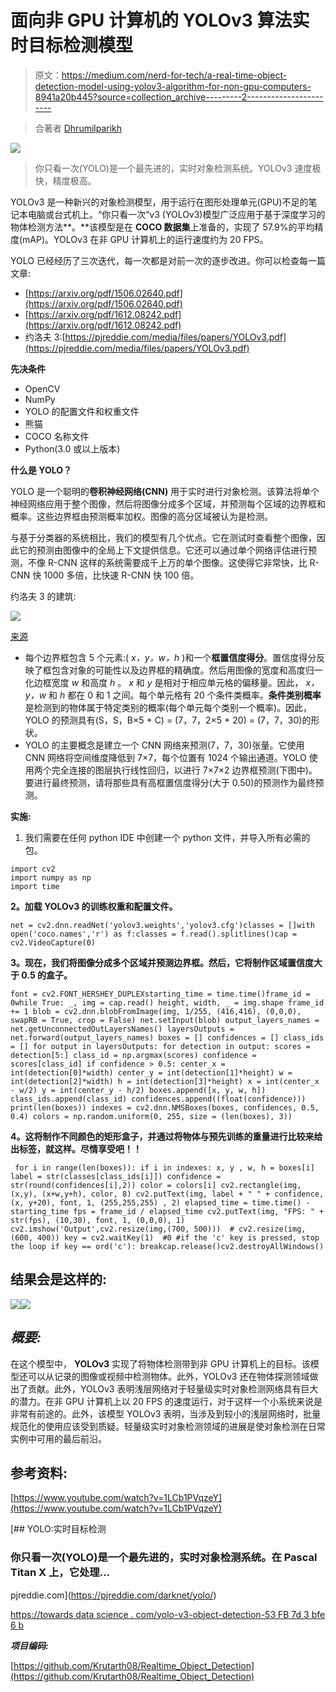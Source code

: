 # 面向非 GPU 计算机的 YOLOv3 算法实时目标检测模型

> 原文：<https://medium.com/nerd-for-tech/a-real-time-object-detection-model-using-yolov3-algorithm-for-non-gpu-computers-8941a20b445?source=collection_archive---------2----------------------->

> 合著者 [Dhrumilparikh](https://medium.com/u/b4c7c4df291a?source=post_page-----8941a20b445--------------------------------)

![](img/c85d0df9b253d6b6ee934e827220e3f0.png)

> 你只看一次(YOLO)是一个最先进的，实时对象检测系统。YOLOv3 速度极快，精度极高。

YOLOv3 是一种新兴的对象检测模型，用于运行在图形处理单元(GPU)不足的笔记本电脑或台式机上。“你只看一次”v3 (YOLOv3)模型广泛应用于基于深度学习的物体检测方法**。**该模型是在 **COCO 数据集**上准备的，实现了 57.9%的平均精度(mAP)。YOLOv3 在非 GPU 计算机上的运行速度约为 20 FPS。

YOLO 已经经历了三次迭代，每一次都是对前一次的逐步改进。你可以检查每一篇文章:

*   [https://arxiv.org/pdf/1506.02640.pdf](https://arxiv.org/pdf/1506.02640.pdf)
*   [https://arxiv.org/pdf/1612.08242.pdf](https://arxiv.org/pdf/1612.08242.pdf)
*   约洛夫 3:[https://pjreddie.com/media/files/papers/YOLOv3.pdf](https://pjreddie.com/media/files/papers/YOLOv3.pdf)

**先决条件**

*   OpenCV
*   NumPy
*   YOLO 的配置文件和权重文件
*   熊猫
*   COCO 名称文件
*   Python(3.0 或以上版本)

**什么是 YOLO？**

YOLO 是一个聪明的**卷积神经网络(CNN)** 用于实时进行对象检测。该算法将单个神经网络应用于整个图像，然后将图像分成多个区域，并预测每个区域的边界框和概率。这些边界框由预测概率加权。图像的高分区域被认为是检测。

与基于分类器的系统相比，我们的模型有几个优点。它在测试时查看整个图像，因此它的预测由图像中的全局上下文提供信息。它还可以通过单个网络评估进行预测，不像 R-CNN 这样的系统需要成千上万的单个图像。这使得它非常快，比 R-CNN 快 1000 多倍，比快速 R-CNN 快 100 倍。

约洛夫 3 的建筑:

![](img/4bd06719fb86d3ff11535b31ce52a851.png)

[来源](https://arxiv.org/pdf/1506.02640.pdf)

*   每个边界框包含 5 个元素:( *x，y，w，h* )和一个**框置信度得分**。置信度得分反映了框包含对象的可能性以及边界框的精确度。然后用图像的宽度和高度归一化边框宽度 *w* 和高度 *h* 。 *x* 和 *y* 是相对于相应单元格的偏移量。因此， *x，y，w* 和 *h* 都在 0 和 1 之间。每个单元格有 20 个条件类概率。**条件类别概率**是检测到的物体属于特定类别的概率(每个单元每个类别一个概率)。因此，YOLO 的预测具有(S，S，B×5 + C) = (7，7，2×5 + 20) = (7，7，30)的形状。
*   YOLO 的主要概念是建立一个 CNN 网络来预测(7，7，30)张量。它使用 CNN 网络将空间维度降低到 7×7，每个位置有 1024 个输出通道。YOLO 使用两个完全连接的图层执行线性回归，以进行 7×7×2 边界框预测(下图中)。要进行最终预测，请将那些具有高框置信度得分(大于 0.50)的预测作为最终预测。

**实施:**

1.  我们需要在任何 python IDE 中创建一个 python 文件，并导入所有必需的包。

```
import cv2
import numpy as np
import time
```

**2。加载 YOLOv3 的训练权重和配置文件。**

```
net = cv2.dnn.readNet('yolov3.weights','yolov3.cfg')classes = []with open('coco.names','r') as f:classes = f.read().splitlines()cap = cv2.VideoCapture(0)
```

**3。现在，我们将图像分成多个区域并预测边界框。然后，它将制作区域置信度大于 0.5 的盒子。**

```
font = cv2.FONT_HERSHEY_DUPLEXstarting_time = time.time()frame_id = 0while True: _, img = cap.read() height, width, _ = img.shape frame_id += 1 blob = cv2.dnn.blobFromImage(img, 1/255, (416,416), (0,0,0),       swapRB = True, crop = False) net.setInput(blob) output_layers_names = net.getUnconnectedOutLayersNames() layersOutputs = net.forward(output_layers_names) boxes = [] confidences = [] class_ids = [] for output in layersOutputs: for detection in output: scores = detection[5:] class_id = np.argmax(scores) confidence = scores[class_id] if confidence > 0.5: center_x = int(detection[0]*width) center_y = int(detection[1]*height) w = int(detection[2]*width) h = int(detection[3]*height) x = int(center_x - w/2) y = int(center_y - h/2) boxes.append([x, y, w, h]) class_ids.append(class_id) confidences.append((float(confidence))) print(len(boxes)) indexes = cv2.dnn.NMSBoxes(boxes, confidences, 0.5, 0.4) colors = np.random.uniform(0, 255, size = (len(boxes), 3))
```

**4。这将制作不同颜色的矩形盒子，并通过将物体与预先训练的重量进行比较来给出标签，就这样。尽情享受吧！！**

```
 for i in range(len(boxes)): if i in indexes: x, y , w, h = boxes[i] label = str(classes[class_ids[i]]) confidence = str(round(confidences[i],2)) color = colors[i] cv2.rectangle(img, (x,y), (x+w,y+h), color, 8) cv2.putText(img, label + " " + confidence, (x, y+20), font, 1, (255,255,255) , 2) elapsed_time = time.time() - starting_time fps = frame_id / elapsed_time cv2.putText(img, "FPS: " + str(fps), (10,30), font, 1, (0,0,0), 1) cv2.imshow('Output',cv2.resize(img,(700, 500)))  # cv2.resize(img,(600, 400)) key = cv2.waitKey(1)  #0 #if the 'c' key is pressed, stop the loop if key == ord('c'): breakcap.release()cv2.destroyAllWindows()
```

## **结果会是这样的:**

![](img/2d65b2ba0fb429293962ff744352a35f.png)![](img/f47111831a872d2ac50e213d87abb914.png)

## ***概要:***

在这个模型中， **YOLOv3** 实现了将物体检测带到非 GPU 计算机上的目标。该模型还可以从记录的图像或视频中检测物体。此外，YOLOv3 还在物体探测领域做出了贡献。此外，YOLOv3 表明浅层网络对于轻量级实时对象检测网络具有巨大的潜力。在非 GPU 计算机上以 20 FPS 的速度运行，对于这样一个小系统来说是非常有前途的。此外，该模型 YOLOv3 表明，当涉及到较小的浅层网络时，批量规范化的使用应该受到质疑。轻量级实时对象检测领域的进展是使对象检测在日常实例中可用的最后前沿。

## 参考资料:

[https://www.youtube.com/watch?v=1LCb1PVqzeY](https://www.youtube.com/watch?v=1LCb1PVqzeY)

[](https://pjreddie.com/darknet/yolo/) [## YOLO:实时目标检测

### 你只看一次(YOLO)是一个最先进的，实时对象检测系统。在 Pascal Titan X 上，它处理…

pjreddie.com](https://pjreddie.com/darknet/yolo/) 

[https://towards data science . com/yolo-v3-object-detection-53 FB 7d 3 bfe 6 b](https://towardsdatascience.com/yolo-v3-object-detection-53fb7d3bfe6b)

***项目编码:***

[https://github.com/Krutarth08/Realtime_Object_Detection](https://github.com/Krutarth08/Realtime_Object_Detection)